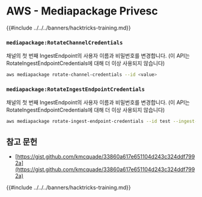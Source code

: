 # AWS - Mediapackage Privesc

{{#include ../../../banners/hacktricks-training.md}}

### `mediapackage:RotateChannelCredentials`

채널의 첫 번째 IngestEndpoint의 사용자 이름과 비밀번호를 변경합니다. (이 API는 RotateIngestEndpointCredentials에 대해 더 이상 사용되지 않습니다)
```bash
aws mediapackage rotate-channel-credentials --id <value>
```
### `mediapackage:RotateIngestEndpointCredentials`

채널의 첫 번째 IngestEndpoint의 사용자 이름과 비밀번호를 변경합니다. (이 API는 RotateIngestEndpointCredentials에 대해 더 이상 사용되지 않습니다)
```bash
aws mediapackage rotate-ingest-endpoint-credentials --id test --ingest-endpoint-id 584797f1740548c389a273585dd22a63
```
## 참고 문헌

- [https://gist.github.com/kmcquade/33860a617e651104d243c324ddf7992a](https://gist.github.com/kmcquade/33860a617e651104d243c324ddf7992a)

{{#include ../../../banners/hacktricks-training.md}}
